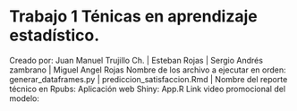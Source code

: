 # Trabajo 1 Ténicas en aprendizaje estadístico.
Creado por: Juan Manuel Trujillo Ch. | Esteban Rojas | Sergio Andrés zambrano | Miguel Angel Rojas
Nombre de los archivo a ejecutar en orden:  generar_dataframes.py | prediccion_satisfaccion.Rmd | 
Nombre del reporte técnico en Rpubs: 
Aplicación web Shiny: App.R
Link video promocional del modelo: 
